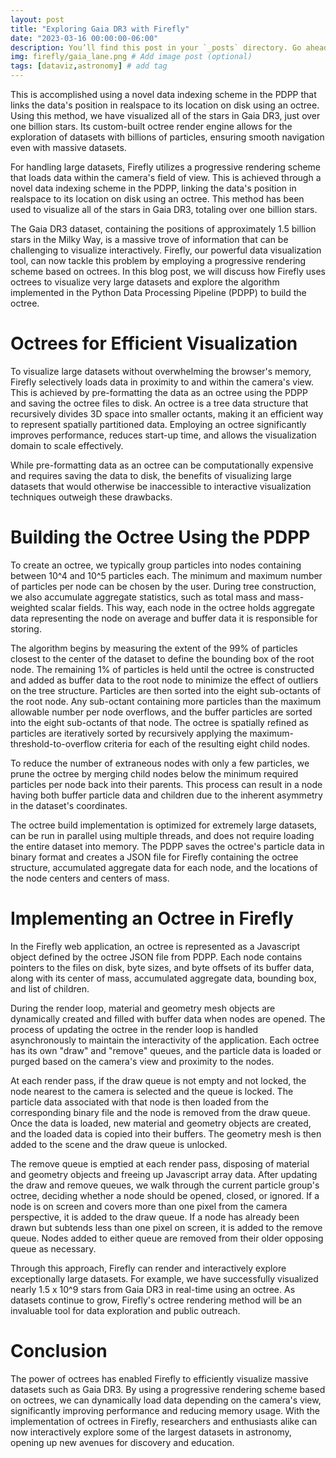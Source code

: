 ```yaml
---
layout: post
title: "Exploring Gaia DR3 with Firefly"
date: "2023-03-16 00:00:00-06:00"
description: You’ll find this post in your `_posts` directory. Go ahead and edit it and re-build the site to see your changes. # Add post description (optional)
img: firefly/gaia_lane.png # Add image post (optional)
tags: [dataviz,astronomy] # add tag
---
```


This is accomplished using a novel data indexing scheme in the PDPP that links the data's position in realspace to its location on disk using an octree. 
Using this method, we have visualized all of the stars in Gaia DR3, just over one billion stars.
Its custom-built octree render engine allows for the exploration of datasets with billions of particles, ensuring smooth navigation even with massive datasets.

For handling large datasets, Firefly utilizes a progressive rendering scheme that loads data within the camera's field of view.
This is achieved through a novel data indexing scheme in the PDPP, linking the data's position in realspace to its location on disk using an octree.
This method has been used to visualize all of the stars in Gaia DR3, totaling over one billion stars.

The Gaia DR3 dataset, containing the positions of approximately 1.5 billion stars in the Milky Way, is a massive trove of information that can be challenging to visualize interactively. Firefly, our powerful data visualization tool, can now tackle this problem by employing a progressive rendering scheme based on octrees. In this blog post, we will discuss how Firefly uses octrees to visualize very large datasets and explore the algorithm implemented in the Python Data Processing Pipeline (PDPP) to build the octree.

# Octrees for Efficient Visualization

To visualize large datasets without overwhelming the browser's memory, Firefly selectively loads data in proximity to and within the camera's view. This is achieved by pre-formatting the data as an octree using the PDPP and saving the octree files to disk. An octree is a tree data structure that recursively divides 3D space into smaller octants, making it an efficient way to represent spatially partitioned data. Employing an octree significantly improves performance, reduces start-up time, and allows the visualization domain to scale effectively.

While pre-formatting data as an octree can be computationally expensive and requires saving the data to disk, the benefits of visualizing large datasets that would otherwise be inaccessible to interactive visualization techniques outweigh these drawbacks.

# Building the Octree Using the PDPP

To create an octree, we typically group particles into nodes containing between 10^4 and 10^5 particles each. The minimum and maximum number of particles per node can be chosen by the user. During tree construction, we also accumulate aggregate statistics, such as total mass and mass-weighted scalar fields. This way, each node in the octree holds aggregate data representing the node on average and buffer data it is responsible for storing.

The algorithm begins by measuring the extent of the 99% of particles closest to the center of the dataset to define the bounding box of the root node. The remaining 1% of particles is held until the octree is constructed and added as buffer data to the root node to minimize the effect of outliers on the tree structure. Particles are then sorted into the eight sub-octants of the root node. Any sub-octant containing more particles than the maximum allowable number per node overflows, and the buffer particles are sorted into the eight sub-octants of that node. The octree is spatially refined as particles are iteratively sorted by recursively applying the maximum-threshold-to-overflow criteria for each of the resulting eight child nodes.

To reduce the number of extraneous nodes with only a few particles, we prune the octree by merging child nodes below the minimum required particles per node back into their parents. This process can result in a node having both buffer particle data and children due to the inherent asymmetry in the dataset's coordinates.

The octree build implementation is optimized for extremely large datasets, can be run in parallel using multiple threads, and does not require loading the entire dataset into memory. The PDPP saves the octree's particle data in binary format and creates a JSON file for Firefly containing the octree structure, accumulated aggregate data for each node, and the locations of the node centers and centers of mass.

# Implementing an Octree in Firefly

In the Firefly web application, an octree is represented as a Javascript object defined by the octree JSON file from PDPP. Each node contains pointers to the files on disk, byte sizes, and byte offsets of its buffer data, along with its center of mass, accumulated aggregate data, bounding box, and list of children.

During the render loop, material and geometry mesh objects are dynamically created and filled with buffer data when nodes are opened. The process of updating the octree in the render loop is handled asynchronously to maintain the interactivity of the application. Each octree has its own "draw" and "remove" queues, and the particle data is loaded or purged based on the camera's view and proximity to the nodes.

At each render pass, if the draw queue is not empty and not locked, the node nearest to the camera is selected and the queue is locked. The particle data associated with that node is then loaded from the corresponding binary file and the node is removed from the draw queue. Once the data is loaded, new material and geometry objects are created, and the loaded data is copied into their buffers. The geometry mesh is then added to the scene and the draw queue is unlocked.

The remove queue is emptied at each render pass, disposing of material and geometry objects and freeing up Javascript array data. After updating the draw and remove queues, we walk through the current particle group's octree, deciding whether a node should be opened, closed, or ignored. If a node is on screen and covers more than one pixel from the camera perspective, it is added to the draw queue. If a node has already been drawn but subtends less than one pixel on screen, it is added to the remove queue. Nodes added to either queue are removed from their older opposing queue as necessary.

Through this approach, Firefly can render and interactively explore exceptionally large datasets. For example, we have successfully visualized nearly 1.5 x 10^9 stars from Gaia DR3 in real-time using an octree. As datasets continue to grow, Firefly's octree rendering method will be an invaluable tool for data exploration and public outreach.

# Conclusion

The power of octrees has enabled Firefly to efficiently visualize massive datasets such as Gaia DR3. By using a progressive rendering scheme based on octrees, we can dynamically load data depending on the camera's view, significantly improving performance and reducing memory usage. With the implementation of octrees in Firefly, researchers and enthusiasts alike can now interactively explore some of the largest datasets in astronomy, opening up new avenues for discovery and education.